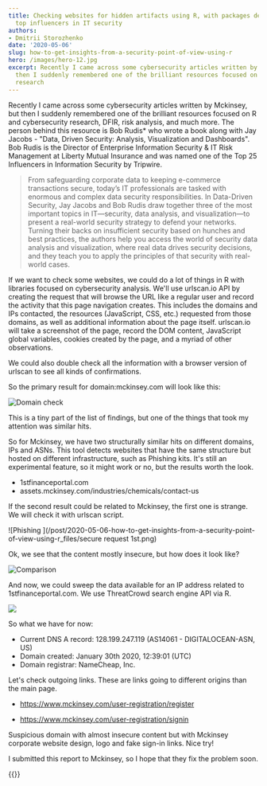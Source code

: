```yaml
---
title: Checking websites for hidden artifacts using R, with packages developed by
  top influencers in IT security
authors: 
- Dmitrii Storozhenko
date: '2020-05-06'
slug: how-to-get-insights-from-a-security-point-of-view-using-r
hero: /images/hero-12.jpg
excerpt: Recently I came across some cybersecurity articles written by Mckinsey, but
  then I suddenly remembered one of the brilliant resources focused on R and cybersecurity
  research
---
```


Recently I came across some cybersecurity articles written by Mckinsey, but then I suddenly remembered one of the brilliant resources focused on R and cybersecurity research, DFIR, risk analysis, and much more. The person behind this resource is Bob Rudis* who wrote a book along with Jay Jacobs - "Data, Driven Security: Analysis, Visualization and Dashboards". Bob Rudis is the Director of Enterprise Information Security & IT Risk Management at Liberty Mutual Insurance and was named one of the Top 25 Influencers in Information Security by Tripwire.

>From safeguarding corporate data to keeping e-commerce transactions secure, today’s IT professionals are tasked with enormous and complex data security responsibilities. In Data-Driven Security, Jay Jacobs and Bob Rudis draw together three of the most important topics in IT―security, data analysis, and visualization―to present a real-world security strategy to defend your networks. Turning their backs on insufficient security based on hunches and best practices, the authors help you access the world of security data analysis and visualization, where real data drives security decisions, and they teach you to apply the principles of that security with real-world cases. 

If we want to check some websites, we could do a lot of things in R with libraries focused on cybersecurity analysis. We'll use urlscan.io API by creating the request that will browse the URL like a regular user and record the activity that this page navigation creates. This includes the domains and IPs contacted, the resources (JavaScript, CSS, etc.) requested from those domains, as well as additional information about the page itself. urlscan.io will take a screenshot of the page, record the DOM content, JavaScript global variables, cookies created by the page, and a myriad of other observations.

We could also double check all the information with a browser version of urlscan to see all kinds of confirmations.

So the primary result for domain:mckinsey.com will look like this:

![Domain check](/post/2020-05-06-how-to-get-insights-from-a-security-point-of-view-using-r_files/mckinsey_result.png)

This is a tiny part of the list of findings, but one of the things that took my attention was similar hits.

So for Mckinsey, we have two structurally similar hits on different domains, IPs and ASNs. This tool detects websites that have the same structure but hosted on different infrastructure, such as Phishing kits. It's still an experimental feature, so it might work or no, but the results worth the look.

* 1stfinanceportal.com
* assets.mckinsey.com/industries/chemicals/contact-us

If the second result could be related to Mckinsey, the first one is strange. We will check it with urlscan script.

![Phishing ](/post/2020-05-06-how-to-get-insights-from-a-security-point-of-view-using-r_files/secure request 1st.png)

Ok, we see that the content mostly insecure, but how does it look like?

![Comparison](/post/2020-05-06-how-to-get-insights-from-a-security-point-of-view-using-r_files/comparison.png)

And now, we could sweep the data available for an IP address related to 1stfinanceportal.com. We use ThreatCrowd search engine API via R.

![](/post/2020-05-06-how-to-get-insights-from-a-security-point-of-view-using-r_files/1fin_domains_ip.png)

So what we have for now:

* Current DNS A record: 128.199.247.119 (AS14061 - DIGITALOCEAN-ASN, US)
* Domain created: January 30th 2020, 12:39:01 (UTC)
* Domain registrar: NameCheap, Inc. 


Let's check outgoing links. These are links going to different origins than the main page.

* https://www.mckinsey.com/user-registration/register

* https://www.mckinsey.com/user-registration/signin

Suspicious domain with almost insecure content but with Mckinsey corporate website design, logo and fake sign-in links. Nice try! 

I submitted this report to Mckinsey, so I hope that they fix the problem soon.




{{<subscribe email = "your@email.com">}}